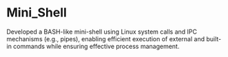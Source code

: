 # Mini_Shell
Developed a BASH-like mini-shell using Linux system calls and IPC mechanisms (e.g., pipes), enabling efficient execution of external and built-in commands while ensuring effective process management.
